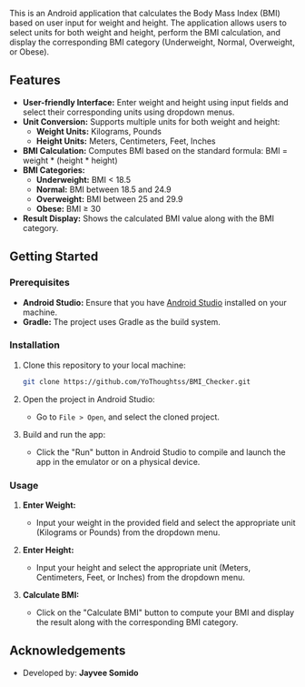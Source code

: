 This is an Android application that calculates the Body Mass Index (BMI) based on user input for weight and height. The application allows users to select units for both weight and height, perform the BMI calculation, and display the corresponding BMI category (Underweight, Normal, Overweight, or Obese).

## Features

- **User-friendly Interface:** Enter weight and height using input fields and select their corresponding units using dropdown menus.
- **Unit Conversion:** Supports multiple units for both weight and height:
  - **Weight Units:** Kilograms, Pounds
  - **Height Units:** Meters, Centimeters, Feet, Inches
- **BMI Calculation:** Computes BMI based on the standard formula:
  BMI = weight * (height * height)
- **BMI Categories:**
  - **Underweight:** BMI < 18.5
  - **Normal:** BMI between 18.5 and 24.9
  - **Overweight:** BMI between 25 and 29.9
  - **Obese:** BMI ≥ 30
- **Result Display:** Shows the calculated BMI value along with the BMI category.

## Getting Started

### Prerequisites

- **Android Studio:** Ensure that you have [Android Studio](https://developer.android.com/studio) installed on your machine.
- **Gradle:** The project uses Gradle as the build system.

### Installation

1. Clone this repository to your local machine:
    ```bash
    git clone https://github.com/YoThoughtss/BMI_Checker.git
    ```
   
2. Open the project in Android Studio:
    - Go to `File > Open`, and select the cloned project.

3. Build and run the app:
    - Click the "Run" button in Android Studio to compile and launch the app in the emulator or on a physical device.

### Usage

1. **Enter Weight:**
   - Input your weight in the provided field and select the appropriate unit (Kilograms or Pounds) from the dropdown menu.

2. **Enter Height:**
   - Input your height and select the appropriate unit (Meters, Centimeters, Feet, or Inches) from the dropdown menu.

3. **Calculate BMI:**
   - Click on the "Calculate BMI" button to compute your BMI and display the result along with the corresponding BMI category.
  
## Acknowledgements

- Developed by: **Jayvee Somido**
